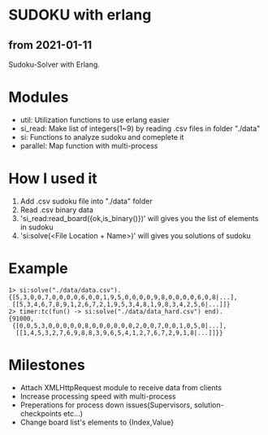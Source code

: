 # SUDOKU with erlang
## from 2021-01-11

Sudoku-Solver with Erlang.

# Modules
  - util: Utilization functions to use erlang easier
  - si_read: Make list of integers(1~9) by reading .csv files in folder "./data"
  - si: Functions to analyze sudoku and comeplete it
  - parallel: Map function with multi-process

# How I used it
  1. Add .csv sudoku file into "./data" folder
  2. Read .csv binary data
  3. 'si_read:read_board({ok,is_binary()})' will gives you the list of elements in sudoku
  4. 'si:solve(<File Location + Name>)' will gives you solutions of sudoku

# Example

```
1> si:solve("./data/data.csv").
{[5,3,0,0,7,0,0,0,0,6,0,0,1,9,5,0,0,0,0,9,8,0,0,0,0,6,0,8|...],
 [[5,3,4,6,7,8,9,1,2,6,7,2,1,9,5,3,4,8,1,9,8,3,4,2,5,6|...]]}
2> timer:tc(fun() -> si:solve("./data/data_hard.csv") end).
{91000,
 {[0,0,5,3,0,0,0,0,0,8,0,0,0,0,0,0,2,0,0,7,0,0,1,0,5,0|...],
  [[1,4,5,3,2,7,6,9,8,8,3,9,6,5,4,1,2,7,6,7,2,9,1,8|...]]}}
```

# Milestones

- Attach XMLHttpRequest module to receive data from clients
- Increase processing speed with multi-process
- Preperations for process down issues(Supervisors, solution-checkpoints etc...)
- Change board list's elements to {Index,Value}
